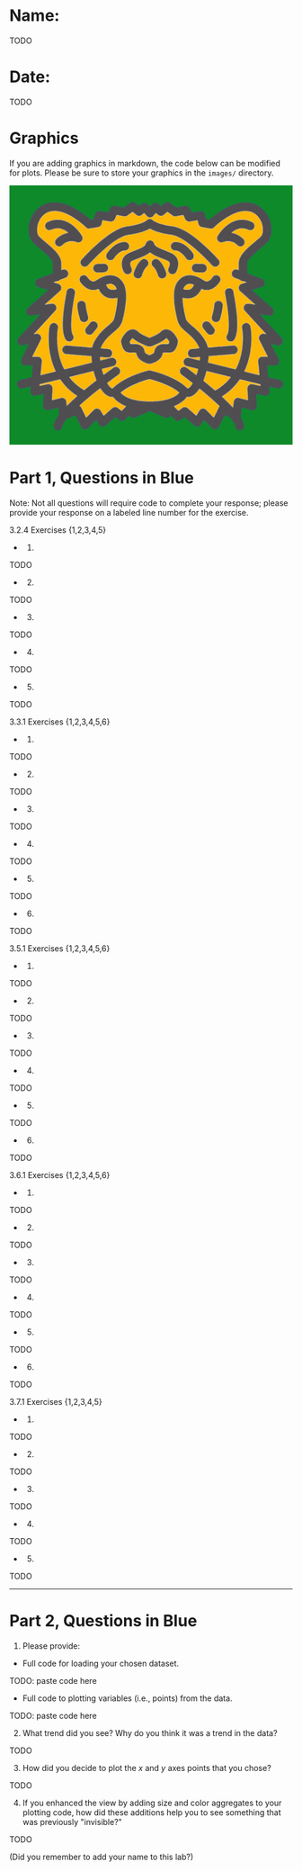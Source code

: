 # Name:
TODO

# Date:
TODO


# Graphics
If you are adding graphics in markdown, the code below can be modified for plots. Please be sure to store your graphics in the `images/` directory.

![Our class logo](images/greenCat.png)

# Part 1, Questions in Blue
Note: Not all questions will require code to complete your response; please provide your response on a labeled line number for the exercise.


3.2.4 Exercises {1,2,3,4,5}
 - 1.
 TODO

 - 2.
 TODO

 - 3.
 TODO

 - 4.
 TODO

 - 5.
 TODO


3.3.1 Exercises {1,2,3,4,5,6}
 - 1.
 TODO

 - 2.
 TODO

 - 3.
 TODO

 - 4.
 TODO

 - 5.
 TODO

 - 6.
 TODO


3.5.1 Exercises {1,2,3,4,5,6}
 - 1.
 TODO

 - 2.
 TODO

 - 3.
 TODO

 - 4.
 TODO

 - 5.
 TODO

 - 6.
 TODO


3.6.1 Exercises {1,2,3,4,5,6}
 - 1.
 TODO

 - 2.
 TODO

 - 3.
 TODO

 - 4.
 TODO

 - 5.
 TODO

 - 6.
 TODO


3.7.1 Exercises {1,2,3,4,5}
 - 1.
 TODO

 - 2.
 TODO

 - 3.
 TODO

 - 4.
 TODO

 - 5.
 TODO

---



# Part 2, Questions in Blue


1. Please provide:
 - Full code for loading your chosen dataset.

TODO: paste code here

 - Full code to plotting variables (i.e., points) from the data.

TODO: paste code here

2. What trend did you see? Why do you think it was a trend in the data?

TODO

3. How did you decide to plot the _x_ and _y_ axes points that you chose?

TODO

4. If you enhanced the view by adding size and color aggregates to your plotting code, how did these additions help you to see something that was previously "invisible?"

TODO


(Did you remember to add your name to this lab?)
